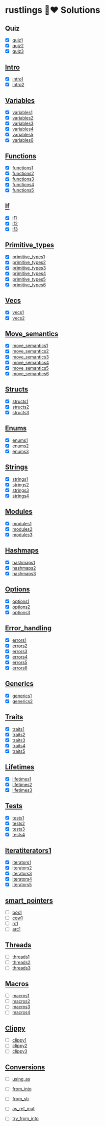 # rustlings 🦀❤️ Solutions

## Quiz
- [X] [quiz1](exercises/quiz1.rs)
- [X] [quiz2](exercises/quiz2.rs)
- [X] [quiz3](exercises/quiz3.rs)

## [Intro](exercises/intro/README.md)
- [x] [intro1](exercises/intro/intro1.rs)
- [x] [intro2](exercises/intro/intro2.rs)

## [Variables](exercises/variables/README.md)
- [x] [variables1](exercises/variables/variables1.rs)
- [x] [variables2](exercises/variables/variables2.rs)
- [x] [variables3](exercises/variables/variables3.rs)
- [x] [variables4](exercises/variables/variables4.rs)
- [x] [variables5](exercises/variables/variables5.rs)
- [x] [variables6](exercises/variables/variables6.rs)

## [Functions](exercises/functions/README.md)
- [X] [functions1](exercises/functions/functions1.rs)
- [X] [functions2](exercises/functions/functions2.rs)
- [X] [functions3](exercises/functions/functions3.rs)
- [X] [functions4](exercises/functions/functions4.rs)
- [X] [functions5](exercises/functions/functions5.rs)

## [If](exercises/if/README.md)
- [X] [if1](exercises/if/if1.rs)
- [X] [if2](exercises/if/if2.rs)
- [X] [if3](exercises/if/if3.rs)

## [Primitive_types](exercises/primitive_types/README.md)
- [X] [primitive_types1](exercises/primitive_types/primitive_types1.rs)
- [X] [primitive_types2](exercises/primitive_types/primitive_types2.rs)
- [X] [primitive_types3](exercises/primitive_types/primitive_types3.rs)
- [X] [primitive_types4](exercises/primitive_types/primitive_types4.rs)
- [X] [primitive_types5](exercises/primitive_types/primitive_types5.rs)
- [X] [primitive_types6](exercises/primitive_types/primitive_types6.rs)

## [Vecs](exercises/vecs/README.md)
- [X] [vecs1](exercises/vecs/vecs1.rs)
- [X] [vecs2](exercises/vecs/vecs2.rs)

## [Move_semantics](exercises/move_semantics/README.md)
- [X] [move_semantics1](exercises/move_semantics/move_semantics1.rs)
- [X] [move_semantics2](exercises/move_semantics/move_semantics2.rs)
- [X] [move_semantics3](exercises/move_semantics/move_semantics3.rs)
- [X] [move_semantics4](exercises/move_semantics/move_semantics4.rs)
- [X] [move_semantics5](exercises/move_semantics/move_semantics5.rs)
- [X] [move_semantics6](exercises/move_semantics/move_semantics6.rs)

## [Structs](exercises/structs/README.md)
- [X] [structs1](exercises/structs/structs1.rs)
- [X] [structs2](exercises/structs/structs2.rs)
- [X] [structs3](exercises/structs/structs3.rs)

## [Enums](exercises/enums/README.md)
- [X] [enums1](exercises/enums/enums1.rs)
- [X] [enums2](exercises/enums/enums2.rs)
- [X] [enums3](exercises/enums/enums3.rs)

## [Strings](exercises/strings/README.md)
- [X] [strings1](exercises/strings/strings1.rs)
- [X] [strings2](exercises/strings/strings2.rs)
- [X] [strings3](exercises/strings/strings3.rs)
- [X] [strings4](exercises/strings/strings4.rs)

## [Modules](exercises/modules/README.md)
- [X] [modules1](exercises/modules/modules1.rs)
- [X] [modules2](exercises/modules/modules2.rs)
- [X] [modules3](exercises/modules/modules3.rs)

## [Hashmaps](exercises/hashmaps/README.md)
- [X] [hashmaps1](exercises/hashmaps/hashmaps1.rs)
- [X] [hashmaps2](exercises/hashmaps/hashmaps2.rs)
- [X] [hashmaps3](exercises/hashmaps/hashmaps3.rs)

## [Options](exercises/options/README.md)
- [X] [options1](exercises/options/options1.rs)
- [X] [options2](exercises/options/options2.rs)
- [X] [options3](exercises/options/options3.rs)

## [Error_handling](exercises/error_handling/README.md)
- [X] [errors1](exercises/error_handling/errors1.rs)
- [X] [errors2](exercises/error_handling/errors2.rs)
- [X] [errors3](exercises/error_handling/errors3.rs)
- [X] [errors4](exercises/error_handling/errors4.rs)
- [X] [errors5](exercises/error_handling/errors5.rs)
- [X] [errors6](exercises/error_handling/errors6.rs)

## [Generics](exercises/generics/README.md)
- [X] [generics1](exercises/generics/generics1.rs)
- [X] [generics2](exercises/generics/generics2.rs)

## [Traits](exercises/traits/README.md)
- [X] [traits1](exercises/traits/traits1.rs)
- [X] [traits2](exercises/traits/traits2.rs)
- [X] [traits3](exercises/traits/traits3.rs)
- [X] [traits4](exercises/traits/traits4.rs)
- [X] [traits5](exercises/traits/traits5.rs)

## [Lifetimes](exercises/lifetimes/README.md)
- [X] [lifetimes1](exercises/lifetimes/lifetimes1.rs)
- [X] [lifetimes2](exercises/lifetimes/lifetimes2.rs)
- [X] [lifetimes3](exercises/lifetimes/lifetimes3.rs)

## [Tests](exercises/tests/README.md)
- [X] [tests1](exercises/tests/tests1.rs)
- [X] [tests2](exercises/tests/tests2.rs)
- [X] [tests3](exercises/tests/tests3.rs)
- [X] [tests4](exercises/tests/tests4.rs)

## [Iteratiterators1](exercises/iterators/README.md)
- [X] [iterators1](exercises/iterators/iterators1.rs)
- [X] [iterators2](exercises/iterators/iterators2.rs)
- [X] [iterators3](exercises/iterators/iterators3.rs)
- [X] [iterators4](exercises/iterators/iterators4.rs)
- [X] [iterators5](exercises/iterators/iterators5.rs)

## [smart_pointers](exercises/smart_pointers/README.md)
- [ ] [box1](exercises/smart_pointers/box1.rs)
- [ ] [cow1](exercises/smart_pointers/cow1.rs)
- [ ] [rc1](exercises/smart_pointers/rc1.rs)
- [ ] [arc1](exercises/smart_pointers/arc1.rs)

## [Threads](exercises/threads/README.md)
- [ ] [threads1](exercises/threads/threads1.rs)
- [ ] [threads2](exercises/threads/threads2.rs)
- [ ] [threads3](exercises/threads/threads3.rs)

## [Macros](exercises/macros/README.md)
- [ ] [macros1](exercises/macros/macros1.rs)
- [ ] [macros2](exercises/macros/macros2.rs)
- [ ] [macros3](exercises/macros/macros3.rs)
- [ ] [macros4](exercises/macros/macros4.rs)

## [Clippy](exercises/clippy/README.md)
- [ ] [clippy1](exercises/clippy/clippy1.rs)
- [ ] [clippy2](exercises/clippy/clippy2.rs)
- [ ] [clippy3](exercises/clippy/clippy3.rs)

## [Conversions](exercises/conversions/README.md)
- [ ] [using_as](exercises/Conversions/using_as.rs)
- [ ] [from_into](exercises/Conversions/from_into.rs)
- [ ] [from_str](exercises/Conversions/from_str.rs)
- [ ] [as_ref_mut](exercises/Conversions/as_ref_mut.rs)
- [ ] [try_from_into](exercises/Conversions/try_from_into.rs)

